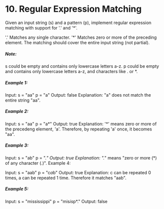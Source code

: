 # 10. Regular Expression Matching

Given an input string (s) and a pattern (p), implement regular expression matching with support for '.' and '*'.

'.' Matches any single character.
'*' Matches zero or more of the preceding element.
The matching should cover the entire input string (not partial).

##### Note:

s could be empty and contains only lowercase letters a-z.
p could be empty and contains only lowercase letters a-z, and characters like . or *.

##### Example 1:

Input:
s = "aa"
p = "a"
Output: false
Explanation: "a" does not match the entire string "aa".

##### Example 2:

Input:
s = "aa"
p = "a*"
Output: true
Explanation: '*' means zero or more of the precedeng element, 'a'. Therefore, by repeating 'a' once, it becomes "aa".

##### Example 3:

Input:
s = "ab"
p = ".*"
Output: true
Explanation: ".*" means "zero or more (*) of any character (.)".
Example 4:

Input:
s = "aab"
p = "c*a*b"
Output: true
Explanation: c can be repeated 0 times, a can be repeated 1 time. Therefore it matches "aab".

##### Example 5:

Input:
s = "mississippi"
p = "mis*is*p*."
Output: false